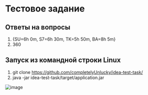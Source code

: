 # Тестовое задание

## Ответы на вопросы
1. {SU=6h 0m, S7=6h 30m, TK=5h 50m, BA=8h 5m}
2. 360

## Запуск из командной строки Linux
1. git clone https://github.com/completelyUnlucky/idea-test-task/
2. java -jar idea-test-task/target/application.jar

![image](https://github.com/completelyUnlucky/test-task/assets/75430937/a79512ba-e33a-41f1-850e-0b8fc9547073)